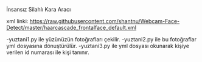 İnsansız Silahlı Kara Aracı

xml linki: https://raw.githubusercontent.com/shantnu/Webcam-Face-Detect/master/haarcascade_frontalface_default.xml

-yuztani1.py ile yüzünüzün fotoğrafları çekilir.
-yuztani2.py ile bu fotoğraflar yml dosyasına dönuştürülür.
-yuztani3.py ile yml dosyası okunarak kişiye verilen id numarası ile kişi tanınır.
